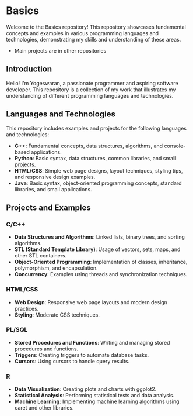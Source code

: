 # Basics

Welcome to the Basics repository! This repository showcases fundamental concepts and examples in various programming languages and technologies, demonstrating my skills and understanding of these areas.

* Main projects are in other repositories

## Introduction

Hello! I'm Yogeswaran, a passionate programmer and aspiring software developer. This repository is a collection of my work that illustrates my understanding of different programming languages and technologies.

## Languages and Technologies

This repository includes examples and projects for the following languages and technologies:

- **C++**: Fundamental concepts, data structures, algorithms, and console-based applications.
- **Python**: Basic syntax, data structures, common libraries, and small projects.
- **HTML/CSS**: Simple web page designs, layout techniques, styling tips, and responsive design examples.
- **Java**: Basic syntax, object-oriented programming concepts, standard libraries, and small applications.

## Projects and Examples

### C/C++

- **Data Structures and Algorithms**: Linked lists, binary trees, and sorting algorithms.
- **STL (Standard Template Library)**: Usage of vectors, sets, maps, and other STL containers.
- **Object-Oriented Programming**: Implementation of classes, inheritance, polymorphism, and encapsulation.
- **Concurrency**: Examples using threads and synchronization techniques.

### HTML/CSS

- **Web Design**: Responsive web page layouts and modern design practices.
- **Styling**: Moderate CSS techniques.

### PL/SQL

- **Stored Procedures and Functions**: Writing and managing stored procedures and functions.
- **Triggers**: Creating triggers to automate database tasks.
- **Cursors**: Using cursors to handle query results.

### R

- **Data Visualization**: Creating plots and charts with ggplot2.
- **Statistical Analysis**: Performing statistical tests and data analysis.
- **Machine Learning**: Implementing machine learning algorithms using caret and other libraries.
